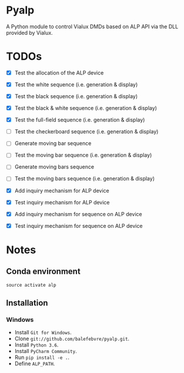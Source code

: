 # Pyalp

A Python module to control Vialux DMDs based on ALP API via the DLL provided by
Vialux.


# TODOs

- [x] Test the allocation of the ALP device
- [x] Test the white sequence (i.e. generation & display)
- [x] Test the black sequence (i.e. generation & display)
- [x] Test the black & white sequence (i.e. generation & display)
- [x] Test the full-field sequence (i.e. generation & display)
- [ ] Test the checkerboard sequence (i.e. generation & display)
- [ ] Generate moving bar sequence
- [ ] Test the moving bar sequence (i.e. generation & display)
- [ ] Generate moving bars sequence
- [ ] Test the moving bars sequence (i.e. generation & display)
- [x] Add inquiry mechanism for ALP device
- [x] Test inquiry mechanism for ALP device
- [x] Add inquiry mechanism for sequence on ALP device
- [x] Test inquiry mechanism for sequence on ALP device



# Notes

## Conda environment
```
source activate alp
```

## Installation

### Windows
- Install `Git for Windows`.
- Clone `git://github.com/balefebvre/pyalp.git`.
- Install `Python 3.6`.
- Install `PyCharm Community`.
- Run `pip install -e .`.
- Define `ALP_PATH`.
